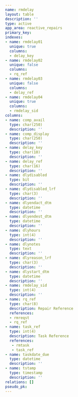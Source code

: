 ```yaml
---
name: rmdelay
layout: table
description: ''
type: active
app_area: reactive_repairs
primary_key: 
indexes:
- name: rmdelay01
  unique: true
  columns:
  - delay_key
- name: rmdelay02
  unique: false
  columns:
  - rq_ref
- name: rmdelay03
  unique: false
  columns:
  - delay_ref
- name: rmdelay04
  unique: true
  columns:
  - rmdelay_sid
columns:
- name: comp_avail
  type: char(250)
  description: ''
- name: comp_display
  type: char(250)
  description: ''
- name: delay_key
  type: char(10)
  description: ''
- name: delay_ref
  type: char(16)
  description: ''
- name: dlydisabled
  type: bit
  description: ''
- name: dlydisabled_lrf
  type: char(3)
  description: ''
- name: dlyendact_dtm
  type: datetime
  description: ''
- name: dlyendest_dtm
  type: datetime
  description: ''
- name: dlyhours
  type: int(4)
  description: ''
- name: dlynotes
  type: text
  description: ''
- name: dlyreason_lrf
  type: char(3)
  description: ''
- name: dlystart_dtm
  type: datetime
  description: ''
- name: rmdelay_sid
  type: int(4)
  description: ''
- name: rq_ref
  type: char(8)
  description: Repair Reference
  references:
  - rmreqst
  - rq_ref
- name: task_ref
  type: int(4)
  description: Task Reference
  references:
   - rmtask
   - task_ref
- name: taskdate_due
  type: datetime
  description: ''
- name: tstamp
  type: timestamp
  description: ''
relations: []
pseudo_pk: 
---
```



